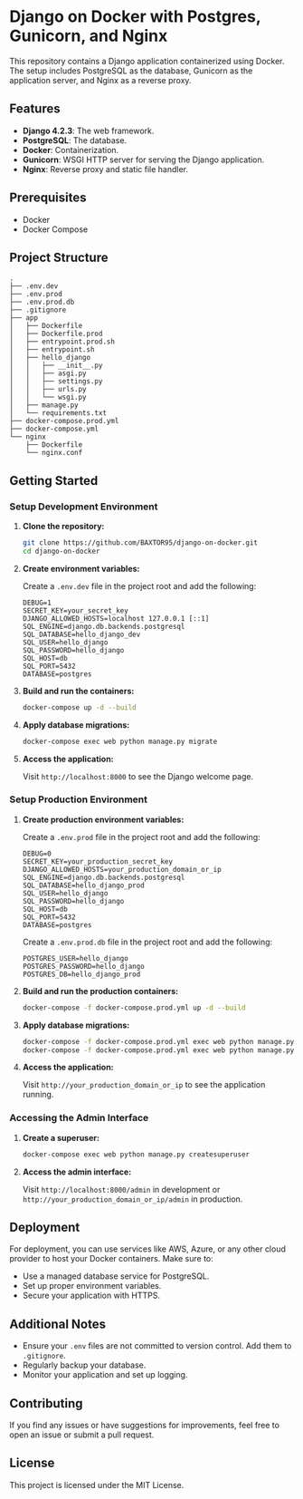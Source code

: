 # Django on Docker with Postgres, Gunicorn, and Nginx

This repository contains a Django application containerized using Docker. The setup includes PostgreSQL as the database, Gunicorn as the application server, and Nginx as a reverse proxy.

## Features

- **Django 4.2.3**: The web framework.
- **PostgreSQL**: The database.
- **Docker**: Containerization.
- **Gunicorn**: WSGI HTTP server for serving the Django application.
- **Nginx**: Reverse proxy and static file handler.

## Prerequisites

- Docker
- Docker Compose

## Project Structure

```plaintext
.
├── .env.dev
├── .env.prod
├── .env.prod.db
├── .gitignore
├── app
│   ├── Dockerfile
│   ├── Dockerfile.prod
│   ├── entrypoint.prod.sh
│   ├── entrypoint.sh
│   ├── hello_django
│   │   ├── __init__.py
│   │   ├── asgi.py
│   │   ├── settings.py
│   │   ├── urls.py
│   │   └── wsgi.py
│   ├── manage.py
│   └── requirements.txt
├── docker-compose.prod.yml
├── docker-compose.yml
└── nginx
    ├── Dockerfile
    └── nginx.conf
```

## Getting Started

### Setup Development Environment

1. **Clone the repository:**

    ```bash
    git clone https://github.com/BAXTOR95/django-on-docker.git
    cd django-on-docker
    ```

2. **Create environment variables:**

    Create a `.env.dev` file in the project root and add the following:

    ```plaintext
    DEBUG=1
    SECRET_KEY=your_secret_key
    DJANGO_ALLOWED_HOSTS=localhost 127.0.0.1 [::1]
    SQL_ENGINE=django.db.backends.postgresql
    SQL_DATABASE=hello_django_dev
    SQL_USER=hello_django
    SQL_PASSWORD=hello_django
    SQL_HOST=db
    SQL_PORT=5432
    DATABASE=postgres
    ```

3. **Build and run the containers:**

    ```bash
    docker-compose up -d --build
    ```

4. **Apply database migrations:**

    ```bash
    docker-compose exec web python manage.py migrate
    ```

5. **Access the application:**

    Visit `http://localhost:8000` to see the Django welcome page.

### Setup Production Environment

1. **Create production environment variables:**

    Create a `.env.prod` file in the project root and add the following:

    ```plaintext
    DEBUG=0
    SECRET_KEY=your_production_secret_key
    DJANGO_ALLOWED_HOSTS=your_production_domain_or_ip
    SQL_ENGINE=django.db.backends.postgresql
    SQL_DATABASE=hello_django_prod
    SQL_USER=hello_django
    SQL_PASSWORD=hello_django
    SQL_HOST=db
    SQL_PORT=5432
    DATABASE=postgres
    ```

    Create a `.env.prod.db` file in the project root and add the following:

    ```plaintext
    POSTGRES_USER=hello_django
    POSTGRES_PASSWORD=hello_django
    POSTGRES_DB=hello_django_prod
    ```

2. **Build and run the production containers:**

    ```bash
    docker-compose -f docker-compose.prod.yml up -d --build
    ```

3. **Apply database migrations:**

    ```bash
    docker-compose -f docker-compose.prod.yml exec web python manage.py migrate --noinput
    docker-compose -f docker-compose.prod.yml exec web python manage.py collectstatic --no-input --clear
    ```

4. **Access the application:**

    Visit `http://your_production_domain_or_ip` to see the application running.

### Accessing the Admin Interface

1. **Create a superuser:**

    ```bash
    docker-compose exec web python manage.py createsuperuser
    ```

2. **Access the admin interface:**

    Visit `http://localhost:8000/admin` in development or `http://your_production_domain_or_ip/admin` in production.

## Deployment

For deployment, you can use services like AWS, Azure, or any other cloud provider to host your Docker containers. Make sure to:

- Use a managed database service for PostgreSQL.
- Set up proper environment variables.
- Secure your application with HTTPS.

## Additional Notes

- Ensure your `.env` files are not committed to version control. Add them to `.gitignore`.
- Regularly backup your database.
- Monitor your application and set up logging.

## Contributing

If you find any issues or have suggestions for improvements, feel free to open an issue or submit a pull request.

## License

This project is licensed under the MIT License.
